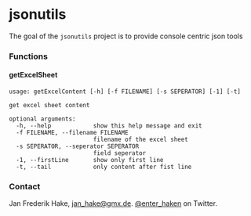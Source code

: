 jsonutils
=========

The goal of the `jsonutils` project is to provide console centric json tools

### Functions

#### getExcelSheet


```
usage: getExcelContent [-h] [-f FILENAME] [-s SEPERATOR] [-1] [-t]

get excel sheet content

optional arguments:
  -h, --help            show this help message and exit
  -f FILENAME, --filename FILENAME
                        filename of the excel sheet
  -s SEPERATOR, --seperator SEPERATOR
                        field seperator
  -1, --firstLine       show only first line
  -t, --tail            only content after fist line
```

### Contact

Jan Frederik Hake, <jan_hake@gmx.de>. [@enter_haken](https://twitter.com/enter_haken) on Twitter.

